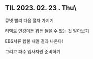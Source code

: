 ## TIL 2023. 02. 23 . Thu\


큐넷 빨리 다음 절차 가지기

리액트 인강이든 뭐든 들을 수 있는 것 알아보기

EBS서류 합불 내일 결과 나온다!


그리고 파수 입사지원 준비하기
